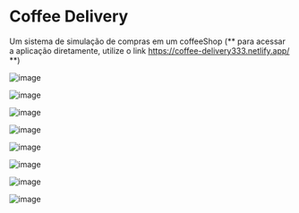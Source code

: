 # Coffee Delivery 
Um sistema de simulação de compras em um coffeeShop 
(** para acessar a aplicação diretamente, utilize o link https://coffee-delivery333.netlify.app/ **)

![image](https://user-images.githubusercontent.com/42443254/204822876-6679e913-aa63-4382-ac07-2f9a66b53843.png)

![image](https://user-images.githubusercontent.com/42443254/204822919-454ca0fe-439b-4d5a-86ba-f69d0e8c962e.png)

![image](https://user-images.githubusercontent.com/42443254/204822966-d8d751d1-d835-451a-863b-d4b6beee5cd7.png)

![image](https://user-images.githubusercontent.com/42443254/204823028-c5e702a0-5a2d-4435-9b12-b3da7f4c8655.png)

![image](https://user-images.githubusercontent.com/42443254/204823116-ce1b7778-a045-4e93-adb2-e72680dbf710.png)

![image](https://user-images.githubusercontent.com/42443254/204823407-96169305-f6e0-43a9-9a6d-c83d80d89621.png)

![image](https://user-images.githubusercontent.com/42443254/204823345-a197a177-f972-4d27-9de4-2caba55b8306.png)

![image](https://user-images.githubusercontent.com/42443254/204823528-3549aa9b-8206-43ac-8666-99a21c229dd7.png)
